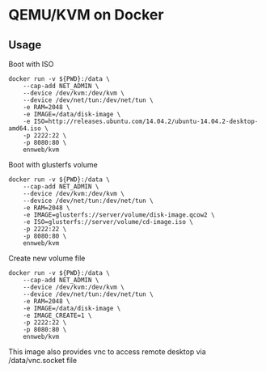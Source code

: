 # QEMU/KVM on Docker

## Usage

Boot with ISO
```
docker run -v ${PWD}:/data \
    --cap-add NET_ADMIN \
    --device /dev/kvm:/dev/kvm \
    --device /dev/net/tun:/dev/net/tun \
    -e RAM=2048 \
    -e IMAGE=/data/disk-image \
    -e ISO=http://releases.ubuntu.com/14.04.2/ubuntu-14.04.2-desktop-amd64.iso \
    -p 2222:22 \
    -p 8080:80 \
    ennweb/kvm
```


Boot with glusterfs volume
```
docker run -v ${PWD}:/data \
    --cap-add NET_ADMIN \
    --device /dev/kvm:/dev/kvm \
    --device /dev/net/tun:/dev/net/tun \
    -e RAM=2048 \
    -e IMAGE=glusterfs://server/volume/disk-image.qcow2 \
    -e ISO=glusterfs://server/volume/cd-image.iso \
    -p 2222:22 \
    -p 8080:80 \
    ennweb/kvm
```


Create new volume file
```
docker run -v ${PWD}:/data \
    --cap-add NET_ADMIN \
    --device /dev/kvm:/dev/kvm \
    --device /dev/net/tun:/dev/net/tun \
    -e RAM=2048 \
    -e IMAGE=/data/disk-image \
    -e IMAGE_CREATE=1 \
    -p 2222:22 \
    -p 8080:80 \
    ennweb/kvm
```


This image also provides vnc to access remote desktop via /data/vnc.socket file
